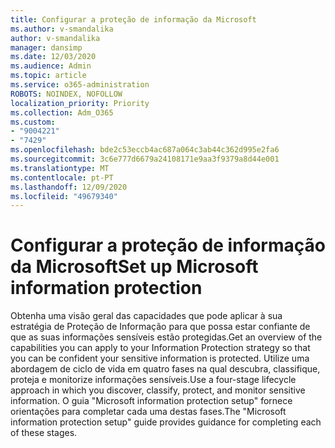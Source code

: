 ```yaml
---
title: Configurar a proteção de informação da Microsoft
ms.author: v-smandalika
author: v-smandalika
manager: dansimp
ms.date: 12/03/2020
ms.audience: Admin
ms.topic: article
ms.service: o365-administration
ROBOTS: NOINDEX, NOFOLLOW
localization_priority: Priority
ms.collection: Adm_O365
ms.custom:
- "9004221"
- "7429"
ms.openlocfilehash: bde2c53eccb4ac687a064c3ab44c362d995e2fa6
ms.sourcegitcommit: 3c6e777d6679a24108171e9aa3f9379a8d44e001
ms.translationtype: MT
ms.contentlocale: pt-PT
ms.lasthandoff: 12/09/2020
ms.locfileid: "49679340"
---
```

# <a name="set-up-microsoft-information-protection"></a><span data-ttu-id="a8bdd-102">Configurar a proteção de informação da Microsoft</span><span class="sxs-lookup"><span data-stu-id="a8bdd-102">Set up Microsoft information protection</span></span>

<span data-ttu-id="a8bdd-103">Obtenha uma visão geral das capacidades que pode aplicar à sua estratégia de Proteção de Informação para que possa estar confiante de que as suas informações sensíveis estão protegidas.</span><span class="sxs-lookup"><span data-stu-id="a8bdd-103">Get an overview of the capabilities you can apply to your Information Protection strategy so that you can be confident your sensitive information is protected.</span></span> <span data-ttu-id="a8bdd-104">Utilize uma abordagem de ciclo de vida em quatro fases na qual descubra, classifique, proteja e monitorize informações sensíveis.</span><span class="sxs-lookup"><span data-stu-id="a8bdd-104">Use a four-stage lifecycle approach in which you discover, classify, protect, and monitor sensitive information.</span></span> <span data-ttu-id="a8bdd-105">O guia "Microsoft information protection setup" fornece orientações para completar cada uma destas fases.</span><span class="sxs-lookup"><span data-stu-id="a8bdd-105">The "Microsoft information protection setup" guide provides guidance for completing each of these stages.</span></span>
